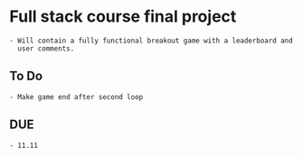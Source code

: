 # Full stack course final project
	- Will contain a fully functional breakout game with a leaderboard and
	  user comments.
## To Do
	- Make game end after second loop
## DUE
	- 11.11

